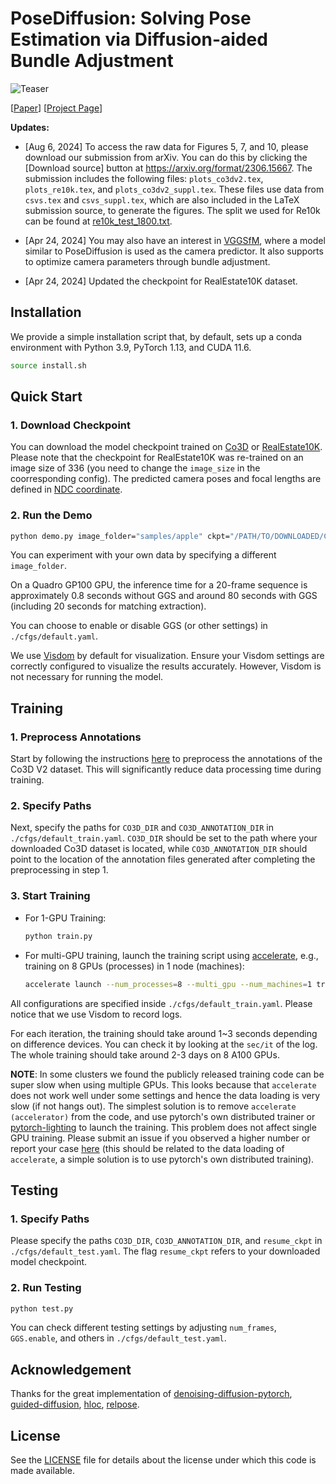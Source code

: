# PoseDiffusion: Solving Pose Estimation via Diffusion-aided Bundle Adjustment

![Teaser](https://raw.githubusercontent.com/posediffusion/posediffusion.github.io/main/resources/teaser.gif)

<p dir="auto">[<a href="https://arxiv.org/pdf/2306.15667.pdf" rel="nofollow">Paper</a>]
[<a href="https://posediffusion.github.io/" rel="nofollow">Project Page</a>]</p>


**Updates:**

- [Aug 6, 2024] To access the raw data for Figures 5, 7, and 10, please download our submission from arXiv. You can do this by clicking the [Download source] button at https://arxiv.org/format/2306.15667. The submission includes the following files: `plots_co3dv2.tex`, `plots_re10k.tex`, and `plots_co3dv2_suppl.tex`. These files use data from `csvs.tex` and `csvs_suppl.tex`, which are also included in the LaTeX submission source, to generate the figures. The split we used for Re10k can be found at [re10k_test_1800.txt](https://github.com/facebookresearch/PoseDiffusion/blob/main/pose_diffusion/datasets/re10k_test_1800.txt).

- [Apr 24, 2024] You may also have an interest in [VGGSfM](https://github.com/facebookresearch/vggsfm), where a model similar to PoseDiffusion is used as the camera predictor. It also supports to optimize camera parameters through bundle adjustment.  

- [Apr 24, 2024] Updated the checkpoint for RealEstate10K dataset.



## Installation
We provide a simple installation script that, by default, sets up a conda environment with Python 3.9, PyTorch 1.13, and CUDA 11.6.

```.bash
source install.sh
```

## Quick Start

### 1. Download Checkpoint

You can download the model checkpoint trained on [Co3D](https://drive.google.com/file/d/14Waj4RCrdezx_jG9Am9WlvLfvhyuCQ3k/view?usp=sharing) or [RealEstate10K](https://drive.google.com/file/d/18kyF8XLKsTGtKEFb0NAF2tceS2eoIV-a/view?usp=sharing). Please note that the checkpoint for RealEstate10K was re-trained on an image size of 336 (you need to change the `image_size` in the coorresponding config). The predicted camera poses and focal lengths are defined in [NDC coordinate](https://pytorch3d.org/docs/cameras).





### 2. Run the Demo

```.bash
python demo.py image_folder="samples/apple" ckpt="/PATH/TO/DOWNLOADED/CKPT"
```

You can experiment with your own data by specifying a different `image_folder`.


On a Quadro GP100 GPU, the inference time for a 20-frame sequence is approximately 0.8 seconds without GGS and around 80 seconds with GGS (including 20 seconds for matching extraction).

You can choose to enable or disable GGS (or other settings) in `./cfgs/default.yaml`.

We use [Visdom](https://github.com/fossasia/visdom) by default for visualization. Ensure your Visdom settings are correctly configured to visualize the results accurately. However, Visdom is not necessary for running the model.

## Training

### 1. Preprocess Annotations

Start by following the instructions [here](https://github.com/amyxlase/relpose-plus-plus#pre-processing-co3d) to preprocess the annotations of the Co3D V2 dataset. This will significantly reduce data processing time during training.

### 2. Specify Paths

Next, specify the paths for `CO3D_DIR` and `CO3D_ANNOTATION_DIR` in `./cfgs/default_train.yaml`. `CO3D_DIR` should be set to the path where your downloaded Co3D dataset is located, while `CO3D_ANNOTATION_DIR` should point to the location of the annotation files generated after completing the preprocessing in step 1.

### 3. Start Training

- For 1-GPU Training:
  ```bash
  python train.py
  ```

- For multi-GPU training, launch the training script using [accelerate](https://huggingface.co/docs/accelerate/basic_tutorials/launch), e.g., training on 8 GPUs (processes) in 1 node (machines):
  ```bash
  accelerate launch --num_processes=8 --multi_gpu --num_machines=1 train.py 
  ```
  
All configurations are specified inside `./cfgs/default_train.yaml`. Please notice that we use Visdom to record logs. 

For each iteration, the training should take around 1~3 seconds depending on difference devices. You can check it by looking at the `sec/it` of the log. The whole training should take around 2-3 days on 8 A100 GPUs.

**NOTE**: In some clusters we found the publicly released training code can be super slow when using multiple GPUs. This looks because that `accelerate` does not work well under some settings and hence the data loading is very slow (if not hangs out). The simplest solution is to remove `accelerate (accelerator)` from the code, and use pytorch's own distributed trainer or [pytorch-lighting](https://github.com/Lightning-AI/pytorch-lightning) to launch the training. This problem does not affect single GPU training. Please submit an issue if you observed a higher number or report your case [here](https://github.com/facebookresearch/PoseDiffusion/issues/33) (this should be related to the data loading of `accelerate`, a simple solution is to use pytorch's own distributed training). 


## Testing

### 1. Specify Paths

Please specify the paths `CO3D_DIR`, `CO3D_ANNOTATION_DIR`, and `resume_ckpt` in `./cfgs/default_test.yaml`. The flag `resume_ckpt` refers to your downloaded model checkpoint.

### 2. Run Testing

```bash
python test.py
```

You can check different testing settings by adjusting `num_frames`, `GGS.enable`, and others in `./cfgs/default_test.yaml`.


## Acknowledgement

Thanks for the great implementation of [denoising-diffusion-pytorch](https://github.com/lucidrains/denoising-diffusion-pytorch), [guided-diffusion](https://github.com/openai/guided-diffusion), [hloc](https://github.com/cvg/Hierarchical-Localization), [relpose](https://github.com/jasonyzhang/relpose).


## License
See the [LICENSE](./LICENSE) file for details about the license under which this code is made available.
